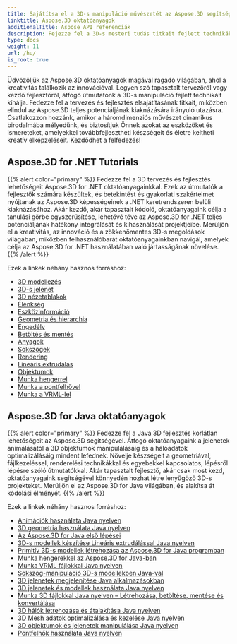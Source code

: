 ```yaml
---
title: Sajátítsa el a 3D-s manipuláció művészetét az Aspose.3D segítségével
linktitle: Aspose.3D oktatóanyagok
additionalTitle: Aspose API referenciák
description: Fejezze fel a 3D-s mesteri tudás titkait fejlett technikákkal. Növelje tervezési és fejlesztési készségeit átfogó útmutatónkkal a 3D kreativitás felszabadításához.
type: docs
weight: 11
url: /hu/
is_root: true
---
```


Üdvözöljük az Aspose.3D oktatóanyagok magával ragadó világában, ahol a kreativitás találkozik az innovációval. Legyen szó tapasztalt tervezőről vagy kezdő fejlesztőről, átfogó útmutatónk a 3D-s manipuláció fejlett technikáit kínálja. Fedezze fel a tervezés és fejlesztés elsajátításának titkait, miközben elindul az Aspose.3D teljes potenciáljának kiaknázására irányuló utazásra. Csatlakozzon hozzánk, amikor a háromdimenziós művészet dinamikus birodalmába mélyedünk, és biztosítjuk Önnek azokat az eszközöket és ismereteket, amelyekkel továbbfejlesztheti készségeit és életre keltheti kreatív elképzeléseit. Kezdődhet a felfedezés!

## Aspose.3D for .NET Tutorials
{{% alert color="primary" %}}
Fedezze fel a 3D tervezés és fejlesztés lehetőségeit Aspose.3D for .NET oktatóanyagainkkal. Ezek az útmutatók a fejlesztők számára készültek, és betekintést és gyakorlati szakértelmet nyújtanak az Aspose.3D képességeinek a .NET keretrendszeren belüli kiaknázásához. Akár kezdő, akár tapasztalt kódoló, oktatóanyagaink célja a tanulási görbe egyszerűsítése, lehetővé téve az Aspose.3D for .NET teljes potenciáljának hatékony integrálását és kihasználását projektjeibe. Merüljön el a kreativitás, az innováció és a zökkenőmentes 3D-s megoldások világában, miközben felhasználóbarát oktatóanyagainkban navigál, amelyek célja az Aspose.3D for .NET használatában való jártasságának növelése.
{{% /alert %}}

Ezek a linkek néhány hasznos forráshoz:
 
- [3D modellezés](./net/3d-modeling/)
- [3D-s jelenet](./net/3d-scene/)
- [3D nézetablakok](./net/3d-viewports/)
- [Élénkség](./net/animation/)
- [Eszközinformáció](./net/asset-information/)
- [Geometria és hierarchia](./net/geometry-and-hierarchy/)
- [Engedély](./net/license/)
- [Betöltés és mentés](./net/loading-and-saving/)
- [Anyagok](./net/materials/)
- [Sokszögek](./net/polygons/)
- [Rendering](./net/rendering/)
- [Lineáris extrudálás](./net/linear-extrusion/)
- [Objektumok](./net/objects/)
- [Munka hengerrel](./net/working-with-cylinder/)
- [Munka a pontfelhővel](./net/working-with-point-cloud/)
- [Munka a VRML-lel](./net/working-with-vrml/)

## Aspose.3D for Java oktatóanyagok
{{% alert color="primary" %}}
Fedezze fel a Java 3D fejlesztés korlátlan lehetőségeit az Aspose.3D segítségével. Átfogó oktatóanyagaink a jelenetek animálásától a 3D objektumok manipulálásáig és a hálóadatok optimalizálásáig mindent lefednek. Növelje készségeit a geometriával, fájlkezeléssel, renderelési technikákkal és egyebekkel kapcsolatos, lépésről lépésre szóló útmutatókkal. Akár tapasztalt fejlesztő, akár csak most kezd, oktatóanyagaink segítségével könnyedén hozhat létre lenyűgöző 3D-s projekteket. Merüljön el az Aspose.3D for Java világában, és alakítsa át kódolási élményét.
{{% /alert %}}

Ezek a linkek néhány hasznos forráshoz:

- [Animációk használata Java nyelven](./java/animations/)
- [3D geometria használata Java nyelven](./java/geometry/)
- [Az Aspose.3D for Java első lépései](./java/licensing/)
- [3D-s modellek készítése Lineáris extrudálással Java nyelven](./java/linear-extrusion/)
- [Primitív 3D-s modellek létrehozása az Aspose.3D for Java programban](./java/primitive-3d-models/)
- [Munka hengerekkel az Aspose.3D for Java-ban](./java/cylinders/)
- [Munka VRML fájlokkal Java nyelven](./java/vrml-files/)
- [Sokszög-manipuláció 3D-s modellekben Java-val](./java/polygon/)
- [3D jelenetek megjelenítése Java alkalmazásokban](./java/rendering-3d-scenes/)
- [3D jelenetek és modellek használata Java nyelven](./java/3d-scenes-and-models/)
- [Munka 3D fájlokkal Java nyelven – Létrehozása, betöltése, mentése és konvertálása](./java/load-and-save/)
- [3D hálók létrehozása és átalakítása Java nyelven](./java/transforming-3d-meshes/)
- [3D Mesh adatok optimalizálása és kezelése Java nyelven](./java/3d-mesh-data/)
- [3D objektumok és jelenetek manipulálása Java nyelven](./java/3d-objects-and-scenes/)
- [Pontfelhők használata Java nyelven](./java/point-clouds/)